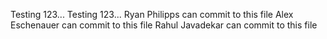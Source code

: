 Testing 123...
Testing 123...
Ryan Philipps can commit to this file
Alex Eschenauer can commit to this file
Rahul Javadekar can commit to this file
